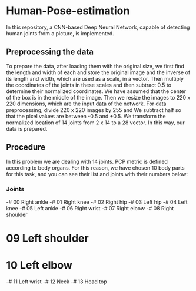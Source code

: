 # Human-Pose-estimation
In this repository, a CNN-based Deep Neural Network, capable of detecting human joints from a picture, is implemented.
## Preprocessing the data 
To prepare the data, after loading them with the original size, we first find the length and width of each and store the original image and the inverse of its length and width, which are used as a scale, in a vector. Then multiply the coordinates of the joints in these scales and then subtract 0.5 to determine their normalized coordinates. We have assumed that the center of the box is in the middle of the image.  Then we resize the images to 220 x 220 dimensions, which are the input data of the network. For data preprocessing, divide 220 x 220 images by 255 and We subtract half so that the pixel values are between -0.5 and +0.5. We transform the normalized location of 14 joints from 2 x 14 to a 28 vector. In this way, our data is prepared.

## Procedure
In this problem we are dealing with 14 joints. PCP metric is defined according to body organs. For this reason, we have chosen 10 body parts for this task, and you can see their list and joints with their numbers below:
### Joints 
-# 00 Right ankle 
-# 01 Right knee 
-# 02 Right hip 
-# 03 Left hip 
-# 04 Left knee 
-# 05 Left ankle 
-# 06 Right wrist
-# 07 Right elbow 
-# 08 Right shoulder 
# 09 Left shoulder 
# 10 Left elbow 
-# 11 Left wrist 
-# 12 Neck
-# 13 Head top
